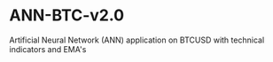 # ANN-BTC-v2.0
Artificial Neural Network (ANN) application on BTCUSD with technical indicators and EMA's
